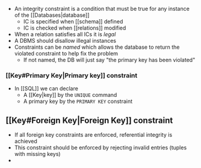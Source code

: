 - An integrity constraint is a condition that must be true for any instance of the [[Databases|database]]
	- IC is specified when [[schema]] defined
	- IC is checked when [[relations]] modified
- When a relation satisfies all ICs it is *legal*
- A DBMS should disallow illegal instances
- Constraints can be *named* which allows the database to return the violated constraint to help fix the problem
	- If not named, the DB will just say "the primary key has been violated"

### [[Key#Primary Key|Primary key]] constraint
- In [[SQL]] we can declare
	- A [[Key|key]] by the `UNIQUE` command
	- A primary key by the `PRIMARY KEY` constraint

## [[Key#Foreign Key|Foreign Key]] constraint
- If all foreign key constraints are enforced, referential integrity is achieved
- This constraint should be enforced by rejecting invalid entries (tuples with missing keys)
- 